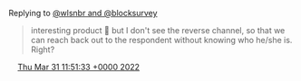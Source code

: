 Replying to [@wlsnbr and @blocksurvey](https://twitter.com/wlsnbr/status/1509466026580201476)

> interesting product 👏 but I don't see the reverse channel, so that we can reach back out to the respondent without knowing who he/she is\. Right?

<img src="../../media/tweet.ico" width="12" /> [Thu Mar 31 11:51:33 +0000 2022](https://twitter.com/DromerDenker/status/1509498633225445377)